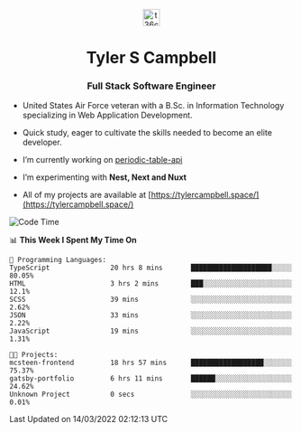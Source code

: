 <p align="center">
<a href="https://www.linkedin.com/in/t36campbell" target="blank"><img align="center" src="https://ik.imagekit.io/t36campbell/Portfolio/linkedin.png.original_m8bbGgPh6.png" alt="t36campbell" height="30" width="30" /></a>
</p>
<h1 align="center">Tyler S Campbell</h1>
<h3 align="center">Full Stack Software Engineer</h3>

* United States Air Force veteran with a B.Sc. in Information Technology specializing in Web Application Development. 

* Quick study, eager to cultivate the skills needed to become an elite developer.

* I’m currently working on [periodic-table-api](https://github.com/t36campbell/periodic-table-api)

* I’m experimenting with **Nest, Next and Nuxt**

* All of my projects are available at [https://tylercampbell.space/](https://tylercampbell.space/)

<!--START_SECTION:waka-->
![Code Time](http://img.shields.io/badge/Code%20Time-1%2C496%20hrs%2011%20mins-blue)

📊 **This Week I Spent My Time On** 

```text
💬 Programming Languages: 
TypeScript               20 hrs 8 mins       ████████████████████░░░░░   80.05% 
HTML                     3 hrs 2 mins        ███░░░░░░░░░░░░░░░░░░░░░░   12.1% 
SCSS                     39 mins             ░░░░░░░░░░░░░░░░░░░░░░░░░   2.62% 
JSON                     33 mins             ░░░░░░░░░░░░░░░░░░░░░░░░░   2.22% 
JavaScript               19 mins             ░░░░░░░░░░░░░░░░░░░░░░░░░   1.31%

🐱‍💻 Projects: 
mcsteen-frontend         18 hrs 57 mins      ██████████████████░░░░░░░   75.37% 
gatsby-portfolio         6 hrs 11 mins       ██████░░░░░░░░░░░░░░░░░░░   24.62% 
Unknown Project          0 secs              ░░░░░░░░░░░░░░░░░░░░░░░░░   0.01%

```


 Last Updated on 14/03/2022 02:12:13 UTC
<!--END_SECTION:waka-->
